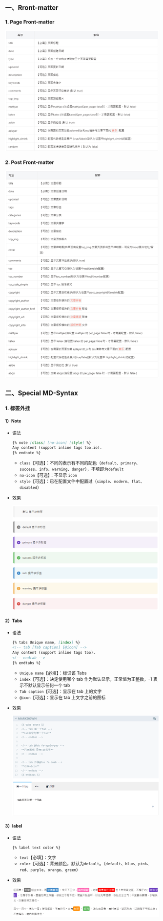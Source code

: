 ## 一、Rront-matter

### 1. Page Front-matter

![01](imgs/01.png)



### 2. Post Front-matter

![02](imgs/02.png)



## 二、Special MD-Syntax

### 1. 标签外挂

#### 1）Note

- 语法

  ```markdown
  {% note [class] [no-icon] [style] %}
  Any content (support inline tags too.io).
  {% endnote %}
  ```

  - `class`【可选】：不同的表示有不同的配色（`default`、`primary`、`success`、`info`、`warning`、`danger`），不填即为`default`
  - `no-icon`【可选】：不显示 `icon`
  - `style`【可选】：已在配置文件中配置过（`simple`、`modern`、`flat`、`disabled`）

- 效果

  ![03](imgs/03.png)



#### 2）Tabs

- 语法

  ```markdown
  {% tabs Unique name, [index] %}
  <!-- tab [Tab caption] [@icon] -->
  Any content (support inline tags too).
  <!-- endtab -->
  {% endtabs %}
  ```

  - `Unique name`【必填】：标识该 Tabs
  - `index`【可选】：决定使用哪个 tab 作为默认显示，正常值为正整数，-1 表示不默认显示任何一个 tab
  - `Tab caption`【可选】：显示在 tab 上的文字
  - `@icon`【可选】：显示在 tab 上文字之前的图标

- 效果

  ![04](imgs/04.png)



#### 3）label

- 语法

  ```markdown
  {% label text color %}
  ```

  - `text`【必填】：文字
  - `color`【可选】：背景颜色，默认为`default`。（`default`、`blue`、`pink`、`red`、`purple`、`orange`、`green`）

- 效果

  ![05](imgs/05.png)

